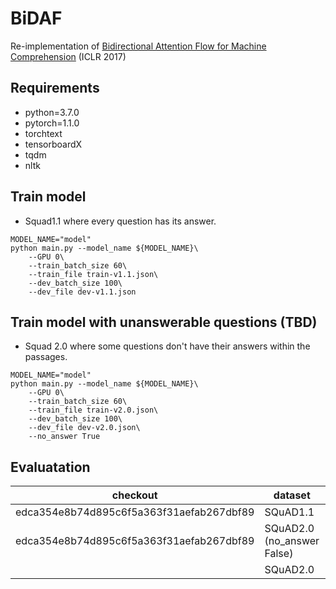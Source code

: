 # BiDAF
Re-implementation of [Bidirectional Attention Flow for Machine Comprehension](https://arxiv.org/abs/1611.01603) (ICLR 2017)

## Requirements
- python=3.7.0
- pytorch=1.1.0
- torchtext
- tensorboardX
- tqdm
- nltk

## Train model
- Squad1.1 where every question has its answer. 

```
MODEL_NAME="model"
python main.py --model_name ${MODEL_NAME}\
    --GPU 0\
    --train_batch_size 60\
    --train_file train-v1.1.json\
    --dev_batch_size 100\
    --dev_file dev-v1.1.json
```

## Train model with unanswerable questions (TBD)
- Squad 2.0 where some questions don't have their answers within the passages. 
```
MODEL_NAME="model"
python main.py --model_name ${MODEL_NAME}\
    --GPU 0\
    --train_batch_size 60\
    --train_file train-v2.0.json\
    --dev_batch_size 100\
    --dev_file dev-v2.0.json\
    --no_answer True
```

## Evaluatation
| checkout | dataset       | EM | F1 |
|----------|---------------|----|----|
| edca354e8b74d895c6f5a363f31aefab267dbf89         | SQuAD1.1      | 65.13  | 75.53  |
| edca354e8b74d895c6f5a363f31aefab267dbf89         | SQuAD2.0 (no_answer False)      | 32.87  | 38.31  |
|          | SQuAD2.0      | ?  | ?  |